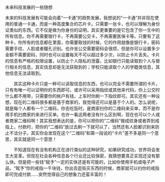 未来科技发展的一些随想


未来的科技发展有可能会向着“一卡通”的趋势发展，我想说的”一卡通“并非现在使用的普通一卡通，而是一种高度集合的芯片卡。只需要一张卡，也可以理解为身份证类似的东西。它不仅是做为你身份的证明，其实更重要的是它包含了你一生中的所有信息。你不再需要银行卡，不再需要公交卡，不再需要医保卡等。只要有了这种卡，你所有的信息都在里面，你需要取钱的时候，它的作用就像是银行卡，密码需要手纹、人脸或者瞳孔识别。也许坐公交需要密码会很烦，但是你可以设置多少金额不需要密码，同时也可以设置每天不可以超过多少次，以防止卡片丢失。卡片的信息有严格的权限设置，以防止个人隐私的泄露，比如银行只能读取到个人与银行相关的信息，其实信息却是无法获取到的；学校只能读取个人的学籍类信息，其他信息无法读取到。

　　其实这种卡片只是一种可以读取信息的东西，也可以完全不需要所谓的卡片，只有有唯一可以证明你的东西即可。或许可以采用指纹或其他来代码，你上公交时什么都不用带，只需要你的帐户有钱，上车时你刷一下指纹即可。其实还有一种设想，现在的二维码很多都是基于商家的，我觉得还可以是基于个人的。怎么说呢，就是每个人都有一个二维码，你去吃饭时，是商家扫你的二维码来买单，而不是你用手机扫商家的来进行买单。也许一看这两者没有什么区别啊，现在也可以个人或者商家二维码啊！其实我想表达的是，你可以把你的“二维码”做成纹身或者弄到戒指上，付款时，把你的“二维码”放过去刷一下就可以了，当然还有人脸都识别来防止不法分子。其实你会发现在这个“二维码”和第一段说的“卡片”差不多是同一个意思，其实就是同一个意思！

　　不知道现在有没有机构正在进行类似的这种研究，如果研究成功，世界将会发生大变革。但现在社会各种信息各个行业还比较保密，我猜想要真正实现还没有那么快。但是把一些钱“赋予”一定的实体还是有可能的，比如你使用手机或电子产品，“赋予”你的戒指一千块钱，你出去逛街买东西的时候，商家就可以扫你的戒指即可完成付款……突然觉得自己的想象力还蛮丰富的！